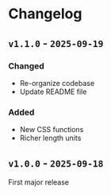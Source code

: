 # Changelog

## `v1.1.0` - `2025-09-19`

### Changed

- Re-organize codebase
- Update README file

### Added

- New CSS functions
- Richer length units

## `v1.0.0` - `2025-09-18`

First major release
